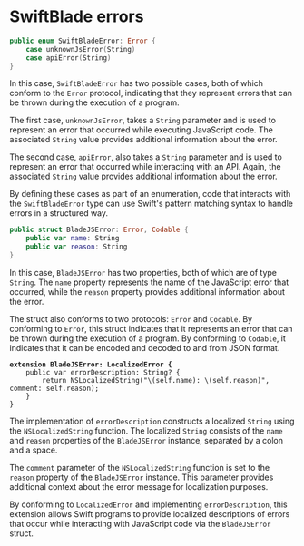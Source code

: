 # SwiftBlade errors

```swift
public enum SwiftBladeError: Error {
    case unknownJsError(String)
    case apiError(String)
}
```

In this case, `SwiftBladeError` has two possible cases, both of which conform to the `Error` protocol, indicating that they represent errors that can be thrown during the execution of a program.

The first case, `unknownJsError`, takes a `String` parameter and is used to represent an error that occurred while executing JavaScript code. The associated `String` value provides additional information about the error.

The second case, `apiError`, also takes a `String` parameter and is used to represent an error that occurred while interacting with an API. Again, the associated `String` value provides additional information about the error.

By defining these cases as part of an enumeration, code that interacts with the `SwiftBladeError` type can use Swift's pattern matching syntax to handle errors in a structured way.

```swift
public struct BladeJSError: Error, Codable {
    public var name: String
    public var reason: String
}
```

In this case, `BladeJSError` has two properties, both of which are of type `String`. The `name` property represents the name of the JavaScript error that occurred, while the `reason` property provides additional information about the error.

The struct also conforms to two protocols: `Error` and `Codable`. By conforming to `Error`, this struct indicates that it represents an error that can be thrown during the execution of a program. By conforming to `Codable`, it indicates that it can be encoded and decoded to and from JSON format.

<pre class="language-swift"><code class="lang-swift"><strong>extension BladeJSError: LocalizedError {
</strong>    public var errorDescription: String? {
        return NSLocalizedString("\(self.name): \(self.reason)", comment: self.reason);
    }
}
</code></pre>

The implementation of `errorDescription` constructs a localized `String` using the `NSLocalizedString` function. The localized `String` consists of the `name` and `reason` properties of the `BladeJSError` instance, separated by a colon and a space.

The `comment` parameter of the `NSLocalizedString` function is set to the `reason` property of the `BladeJSError` instance. This parameter provides additional context about the error message for localization purposes.

By conforming to `LocalizedError` and implementing `errorDescription`, this extension allows Swift programs to provide localized descriptions of errors that occur while interacting with JavaScript code via the `BladeJSError` struct.
